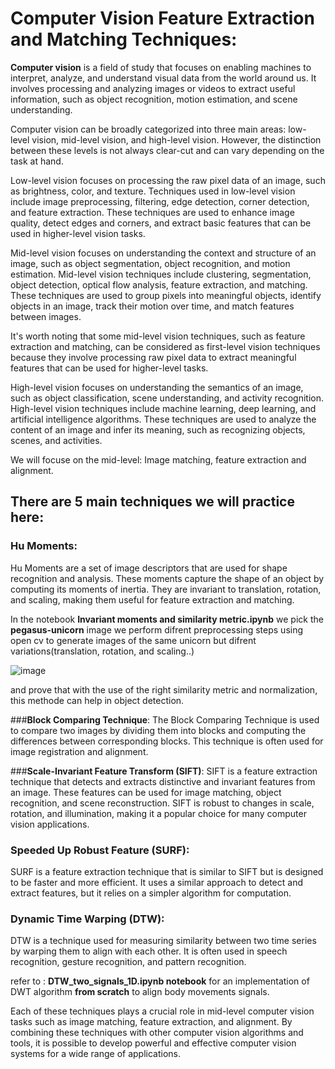 # Computer Vision Feature Extraction and Matching Techniques:

__Computer vision__ is a field of study that focuses on enabling machines to interpret, analyze, and understand visual data from the world around us. It involves processing and analyzing images or videos to extract useful information, such as object recognition, motion estimation, and scene understanding.


Computer vision can be broadly categorized into three main areas: low-level vision, mid-level vision, and high-level vision. However, the distinction between these levels is not always clear-cut and can vary depending on the task at hand.

Low-level vision focuses on processing the raw pixel data of an image, such as brightness, color, and texture. Techniques used in low-level vision include image preprocessing, filtering, edge detection, corner detection, and feature extraction. These techniques are used to enhance image quality, detect edges and corners, and extract basic features that can be used in higher-level vision tasks.

Mid-level vision focuses on understanding the context and structure of an image, such as object segmentation, object recognition, and motion estimation. Mid-level vision techniques include clustering, segmentation, object detection, optical flow analysis, feature extraction, and matching. These techniques are used to group pixels into meaningful objects, identify objects in an image, track their motion over time, and match features between images.

It's worth noting that some mid-level vision techniques, such as feature extraction and matching, can be considered as first-level vision techniques because they involve processing raw pixel data to extract meaningful features that can be used for higher-level tasks.

High-level vision focuses on understanding the semantics of an image, such as object classification, scene understanding, and activity recognition. High-level vision techniques include machine learning, deep learning, and artificial intelligence algorithms. These techniques are used to analyze the content of an image and infer its meaning, such as recognizing objects, scenes, and activities.

We will focuse on the mid-level: Image matching, feature extraction and alignment.

##  __There are 5 main techniques we will practice here:__

### __Hu Moments__: 
Hu Moments are a set of image descriptors that are used for shape recognition and analysis. These moments capture the shape of an object by computing its moments of inertia. They are invariant to translation, rotation, and scaling, making them useful for feature extraction and matching.

In the notebook __Invariant moments and similarity metric.ipynb__ we pick the __pegasus-unicorn__ image we perform difrent preprocessing steps using open cv to generate images of the same unicorn but difrent variations(translation, rotation, and scaling..)

![image](https://user-images.githubusercontent.com/103390948/227741067-045772f1-31bf-4e34-aced-64f126735c12.png)

and prove that with the use of the right similarity metric and normalization, this methode can help in object detection.

###__Block Comparing Technique__: 
The Block Comparing Technique is used to compare two images by dividing them into blocks and computing the differences between corresponding blocks. This technique is often used for image registration and alignment.

###__Scale-Invariant Feature Transform (SIFT)__: 
SIFT is a feature extraction technique that detects and extracts distinctive and invariant features from an image. These features can be used for image matching, object recognition, and scene reconstruction. SIFT is robust to changes in scale, rotation, and illumination, making it a popular choice for many computer vision applications.

### __Speeded Up Robust Feature (SURF)__: 
SURF is a feature extraction technique that is similar to SIFT but is designed to be faster and more efficient. It uses a similar approach to detect and extract features, but it relies on a simpler algorithm for computation.

### __Dynamic Time Warping (DTW)__: 
DTW is a technique used for measuring similarity between two time series by warping them to align with each other. It is often used in speech recognition, gesture recognition, and pattern recognition.

refer to : __DTW_two_signals_1D.ipynb notebook__ for an implementation of DWT algorithm __from scratch__ to align body movements signals.

Each of these techniques plays a crucial role in mid-level computer vision tasks such as image matching, feature extraction, and alignment. By combining these techniques with other computer vision algorithms and tools, it is possible to develop powerful and effective computer vision systems for a wide range of applications.

